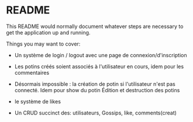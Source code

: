 # README

This README would normally document whatever steps are necessary to get the
application up and running.

Things you may want to cover:

* Un système de login / logout avec une page de connexion/d'inscription

* Les potins créés soient associés à l'utilisateur en cours, idem pour les commentaires

* Désormais impossible : la création de potin si l'utilisateur n'est pas connecté. Idem pour show du potin
    Édition et destruction des potins

* le système de likes

* Un CRUD succinct des: utilisateurs, Gossips, like, comments(creat) 



